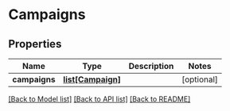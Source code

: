 # Campaigns

## Properties
Name | Type | Description | Notes
------------ | ------------- | ------------- | -------------
**campaigns** | [**list[Campaign]**](Campaign.md) |  | [optional] 

[[Back to Model list]](../README.md#documentation-for-models) [[Back to API list]](../README.md#documentation-for-api-endpoints) [[Back to README]](../README.md)


